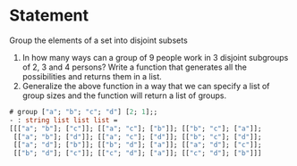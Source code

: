 # Statement

Group the elements of a set into disjoint subsets

1. In how many ways can a group of 9 people work in 3 disjoint subgroups 
of 2, 3 and 4 persons? Write a function that generates all the
possibilities and returns them in a list.
2. Generalize the above function in a way that we can specify a list of
group sizes and the function will return a list of groups.

```ocaml
# group ["a"; "b"; "c"; "d"] [2; 1];;
- : string list list list =
[[["a"; "b"]; ["c"]]; [["a"; "c"]; ["b"]]; [["b"; "c"]; ["a"]];
 [["a"; "b"]; ["d"]]; [["a"; "c"]; ["d"]]; [["b"; "c"]; ["d"]];
 [["a"; "d"]; ["b"]]; [["b"; "d"]; ["a"]]; [["a"; "d"]; ["c"]];
 [["b"; "d"]; ["c"]]; [["c"; "d"]; ["a"]]; [["c"; "d"]; ["b"]]]
```